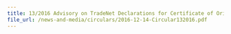 ```yaml
---
title: 13/2016 Advisory on TradeNet Declarations for Certificate of Origin
file_url: /news-and-media/circulars/2016-12-14-Circular132016.pdf
---
```

